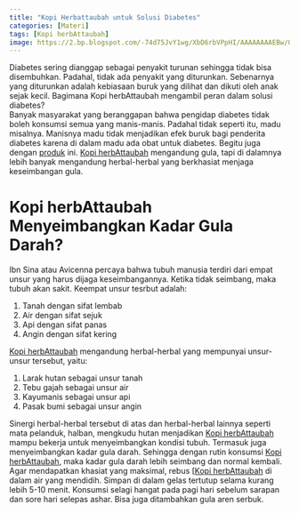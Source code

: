 ```yaml
---
title: "Kopi Herbattaubah untuk Solusi Diabetes"
categories: [Materi]
tags: [Kopi herbAttaubah]
image: https://2.bp.blogspot.com/-74d75JvY1wg/XbD6rbVPpHI/AAAAAAAAEBw/QfI0CzOM4XsLLMPv3NunfucnmL_aamWiwCKgBGAsYHg/s1600/201910-mho-kopi-herbattaubah-diabetes.png
---
```


<div class="paraph">Diabetes sering dianggap sebagai penyakit turunan sehingga tidak bisa disembuhkan. Padahal, tidak ada penyakit yang diturunkan. Sebenarnya yang diturunkan adalah kebiasaan buruk yang dilihat dan dikuti oleh anak sejak kecil. Bagimana Kopi herbAttaubah mengambil peran dalam solusi diabetes?</div>

<div class="paraph">Banyak masyarakat yang beranggapan bahwa pengidap diabetes tidak boleh konsumsi semua yang manis-manis. Padahal tidak seperti itu, madu misalnya. Manisnya madu tidak menjadikan efek buruk bagi penderita diabetes karena di dalam madu ada obat untuk diabetes. Begitu juga dengan <a href="{{ site.baseurl }}/categories/produk" title="Produk herbAttaubah">produk</a> ini. <a class="mhoapp red" href="{{ site.baseurl }}/posts/kopi-herbattaubah-mav" title="Kopi herbAttaubah">Kopi herbAttaubah</a> mengandung gula, tapi di dalamnya lebih banyak mengandung herbal-herbal yang berkhasiat menjaga keseimbangan gula.

<h1>Kopi herbAttaubah Menyeimbangkan Kadar Gula Darah?</h1>

<div class="paraph">Ibn Sina atau Avicenna percaya bahwa tubuh manusia terdiri dari empat unsur yang harus dijaga keseimbangannya. Ketika tidak seimbang, maka tubuh akan sakit. Keempat unsur tesrbut adalah:</div>

<ol><li>Tanah dengan sifat lembab</li>
<li>Air dengan sifat sejuk</li>
<li>Api dengan sifat panas</li>
<li>Angin dengan sifat kering</li></ol>

<a class="mhoapp red" href="{{ site.baseurl }}/posts/kopi-herbattaubah-mav" title="Kopi herbAttaubah">Kopi herbAttaubah</a> mengandung herbal-herbal yang mempunyai unsur-unsur tersebut, yaitu:</div>

<ol><li>Larak hutan sebagai unsur tanah</li>
<li>Tebu gajah sebagai unsur air</li>
<li>Kayumanis sebagai unsur api</li>
<li>Pasak bumi sebagai unsur angin</li></ol>

<div class="paraph">Sinergi herbal-herbal tersebut di atas dan herbal-herbal lainnya seperti mata pelanduk, halban, mengkudu hutan menjadikan <a class="mhoapp red" href="{{ site.baseurl }}/posts/kopi-herbattaubah-mav" title="Kopi herbAttaubah">Kopi herbAttaubah</a> mampu bekerja untuk menyeimbangkan kondisi tubuh. Termasuk juga menyeimbangkan kadar gula darah. Sehingga dengan rutin konsumsi <a class="mhoapp red" href="{{ site.baseurl }}/posts/kopi-herbattaubah-mav" title="Kopi herbAttaubah">Kopi herbAttaubah</a>, maka kadar gula darah lebih seimbang dan normal kembali.</div>

<div class="paraph">Agar mendapatkan khasiat yang maksimal, rebus [<a class="mhoapp red" href="{{ site.baseurl }}/posts/kopi-herbattaubah-mav" title="Kopi herbAttaubah">Kopi herbAttaubah</a> di dalam air yang mendidih. Simpan di dalam gelas tertutup selama kurang lebih 5-10 menit. Konsumsi selagi hangat pada pagi hari sebelum sarapan dan sore hari selepas ashar. Bisa juga ditambahkan gula aren serbuk.</div>